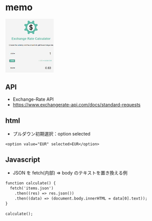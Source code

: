 # memo

<img src="https://github.com/endw0901/javascript/blob/main/exchange-rate/img/img.png" width="30%">

## API

- Exchange-Rate API
- https://www.exchangerate-api.com/docs/standard-requests

## html

- プルダウン初期選択：option selected

```
<option value="EUR" selected>EUR</option>
```

## Javascript

- JSON を fetch(内部) => body のテキストを置き換える例

```
function calculate() {
  fetch('items.json')
    .then((res) => res.json())
    .then((data) => (document.body.innerHTML = data[0].text));
}

calculate();

```
